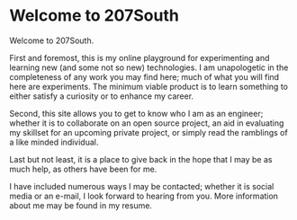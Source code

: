 # Welcome to 207South
Welcome to 207South. 

First and foremost, this is my online playground for experimenting and learning new (and some not so new) technologies. I am unapologetic in the completeness of any work you may find here; much of what you will find here are experiments. The minimum viable product is to learn something to either satisfy a curiosity or to enhance my career. 

Second, this site allows you to get to know who I am as an engineer; whether it is to collaborate on an open source project, an aid in evaluating my skillset for an upcoming private project, or simply read the ramblings of a like minded individual.

Last but not least, it is a place to give back in the hope that I may be as much help, as others have been for me.

I have included numerous ways I may be contacted; whether it is social media or an e-mail, I look forward to hearing from you. More information about me may be found in my resume.